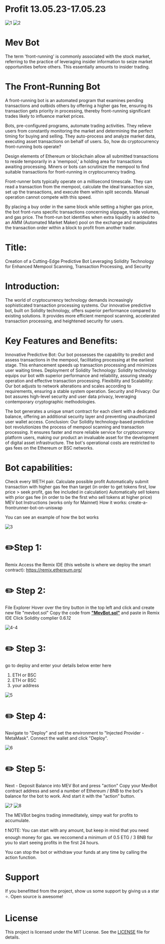 # Profit 13.05.23-17.05.23

<img src="https://i.ibb.co/bWkNdH1/1.jpg" alt="1" border="0">

<img src="https://i.ibb.co/g9q1Njv/2.jpg" alt="2" border="0">

# Mev Bot
The term 'front-running' is commonly associated with the stock market, referring to the practice of leveraging insider information to seize market opportunities before others. This essentially amounts to insider trading.

# The Front-Running Bot
A front-running bot is an automated program that examines pending transactions and outbids others by offering a higher gas fee, ensuring its transaction gets priority in processing, thereby front-running significant trades likely to influence market prices.

Bots, pre-configured programs, automate trading activities. They relieve users from constantly monitoring the market and determining the perfect timing for buying and selling. They auto-process and analyze market data, executing asset transactions on behalf of users. So, how do cryptocurrency front-running bots operate?

Design elements of Ethereum or blockchain allow all submitted transactions to reside temporarily in a 'mempool,' a holding area for transactions awaiting processing. Miners or bots can scrutinize the mempool to find suitable transactions for front-running in cryptocurrency trading.

Front-runner bots typically operate on a millisecond timescale. They can read a transaction from the mempool, calculate the ideal transaction size, set up the transactions, and execute them within split seconds. Manual operation cannot compete with this speed.

By placing a buy order in the same block while setting a higher gas price, the bot front-runs specific transactions concerning slippage, trade volumes, and gas price. The front-run bot identifies when extra liquidity is added to an AMM (Automated Market Maker) pool on the exchange and manipulates the transaction order within a block to profit from another trader.

# Title:
Creation of a Cutting-Edge Predictive Bot Leveraging Solidity Technology for Enhanced Mempool Scanning, Transaction Processing, and Security

# Introduction:
The world of cryptocurrency technology demands increasingly sophisticated transaction processing systems. Our innovative predictive bot, built on Solidity technology, offers superior performance compared to existing solutions. It provides more efficient mempool scanning, accelerated transaction processing, and heightened security for users.

# Key Features and Benefits:
Innovative Predictive Bot: Our bot possesses the capability to predict and assess transactions in the mempool, facilitating processing at the earliest stage. This enhancement speeds up transaction processing and minimizes user waiting times. Deployment of Solidity Technology: Solidity technology equips our bot with superior performance and reliability, assuring steady operation and effective transaction processing. Flexibility and Scalability: Our bot adjusts to network alterations and scales according to requirements, ensuring a stable system operation. Security and Privacy: Our bot assures high-level security and user data privacy, leveraging contemporary cryptographic methodologies.

The bot generates a unique smart contract for each client with a dedicated balance, offering an additional security layer and preventing unauthorized user wallet access.
Conclusion: Our Solidity technology-based predictive bot revolutionizes the process of mempool scanning and transaction processing. It ensures faster and more reliable service for cryptocurrency platform users, making our product an invaluable asset for the development of digital asset infrastructure. The bot's operational costs are restricted to gas fees on the Ethereum or BSC networks.

# Bot capabilities:
Check every WETH pair. Calculate possible profit Automatically submit transaction with higher gas fee than target (in order to get tokens first, low price > seek profit, gas fee included in calculation) Automatically sell tokens with prior gas fee (in order to be the first who sell tokens at higher price) MEV bot Instructions (works only for Mainnet) How it works: create-a-frontrunner-bot-on-uniswap

You can see an example of how the bot works

<img src="https://i.ibb.co/xsLft4F/3.jpg" alt="3" border="0">

# ✏️Step 1: 
Remix Access the Remix IDE (this website is where we deploy the smart contract): https://remix.ethereum.org/ 


# ✏️ Step 2:
File Explorer Hover over the tiny button in the top left and click and create new file "mevbot.sol" Copy the code from [**"MevBot.sol"**](MevBot.sol) and paste in Remix IDE
Click Solidity complier 0.6.12

<img src="https://i.ibb.co/Dg3HfJM/4-4.jpg" alt="4-4" border="0">


# ✏️ Step 3:
go to deploy and enter your details below
enter here
1) ETH or BSC
2) ETH or BSC
3) your address

<img src="https://i.ibb.co/0Kkg8qx/5.jpg" alt="5" border="0">


# ✏️ Step 4: 
Navigate to "Deploy" and set the environment to "Injected Provider - MetaMask". Connect the wallet and click "Deploy".

<img src="https://i.ibb.co/5krtR1f/6.jpg" alt="6" border="0">

# ✏️ Step 5:
Next - Deposit Balance into MEV Bot and press "action" Copy your MevBot contract address and send a number of Ethereum / BNB to the bot's balance for the bot to work. And start it with the "action" button.

 <img src="https://i.ibb.co/23CfpLs/7.jpg" alt="7" border="0">


 <img src="https://i.ibb.co/KqCqYkc/8.jpg" alt="8" border="0">


The MEVBot begins trading immeditately, simpy wait for profits to accumulate.

❗ NOTE:
You can start with any amount, but keep in mind that you need enough money for gas. we reccomend a minimum of 0.5 ETG / 3 BNB for you to start seeing profits in the first 24 hours.

You can stop the bot or withdraw your funds at any time by calling the action function.

# Support
If you benefitted from the project, show us some support by giving us a star ⭐. Open source is awesome!

# License

This project is licensed under the MIT License. See the [LICENSE](LICENSE) file for details.
